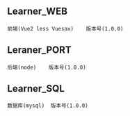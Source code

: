 ## Learner_WEB

```
前端(Vue2 less Vuesax)	版本号(1.0.0)
```

## Leraner_PORT

```
后端(node)	版本号(1.0.0)
```

## Learner_SQL

```
数据库(mysql)	版本号(1.0.0)
```

